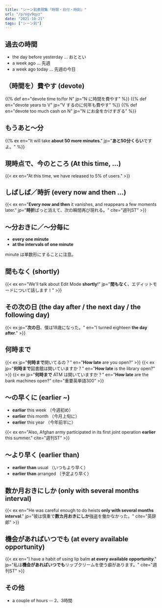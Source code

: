 ```yaml
---
title: "シーン別表現集「時間・日付・時刻」"
url: "/p/ogv9qyz"
date: "2021-10-21"
tags: ["シーン別"]
---
```


過去の時間
----

- the day before yesterday ... おととい
- a week ago ... 先週
- a week ago today ... 先週の今日


（時間を）費やす (devote)
----
{{% def en="devote time to/for N" jp="N に時間を費やす" %}}
{{% def en="devote years to V" jp="V するのに何年も費やす" %}}
{{% def en="devote too much cash on N" jp="N にお金をかけすぎる" %}}

もうあと～分
----

{{% ex en="It will take **about 50 more minutes**." jp="**あと50分くらい**ですよ。" %}}


現時点で、今のところ (At this time, ...)
----
{{< ex en="At this time, we have released to 5% of users." >}}


しばしば／時折 (every now and then ...)
----
{{< ex en="**Every now and then** it vanishes, and reappears a few moments later." jp="**時折**ぱっと消えて、次の瞬間再び現れる。" cite="週刊ST" >}}


～分おきに／～分毎に
----
* **every one minute**
* **at the intervals of one minute**

minute は単数形にすることに注意。


間もなく (shortly)
----
{{< ex en="We'll talk about Edit Mode **shortly**!" jp="**間もなく**、エディットモードについて話します！" >}}


その次の日 (the day after / the next day / the following day)
----
{{< ex jp="**次の日**、僕は18歳になった。" en="I turned eighteen **the day after**." >}}


何時まで
----
{{< ex jp="**何時まで**開いてるの？" en="**How late** are you open?" >}}
{{< ex jp="**何時まで**図書館は開いていますか？" en="**How late** is the library open?" >}}
{{< ex jp="**何時まで** ATM は開いていますか？" en="**How late** are the bank machines open?" cite="重要英単語300" >}}


～の早くに (earlier ~)
----
* **earliar** this week （今週初め）
* **earlier** this month （今月上旬に）
* **earlier** this year （今年前半に）

{{< ex en="Also, Afghan army participated in its first joint operation **earlier** this summer." cite="週刊ST" >}}


～より早く (earlier than)
----
* **earlier than** usual （いつもより早く）
* **earlier than** arranged （予定より早く）


数か月おきにしか (only with several months interval)
----
{{< ex en="He was careful enough to do heists **only with several months interval**." jp="彼は慎重で**数カ月おきにしか**強盗を働かなかった。" cite="英辞郎" >}}


機会があればいつでも (at every available opportunity)
----
{{< ex en="I have a habit of using lip balm **at every available opportunity**." jp="私は**機会があればいつでも**リップクリームを使う癖があります。" cite="週刊ST" >}}


その他
----
* a couple of hours -- 2、3時間


